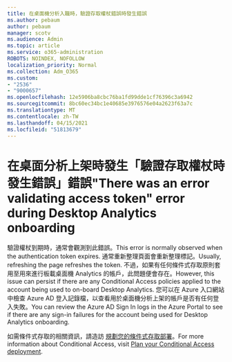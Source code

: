 ```yaml
---
title: 在桌面機分析入職時，驗證存取權杖錯誤時發生錯誤
ms.author: pebaum
author: pebaum
manager: scotv
ms.audience: Admin
ms.topic: article
ms.service: o365-administration
ROBOTS: NOINDEX, NOFOLLOW
localization_priority: Normal
ms.collection: Adm_O365
ms.custom:
- "2536"
- "9000657"
ms.openlocfilehash: 12e5906ba8cbc76ba1fd99dde1cf76396c3a6942
ms.sourcegitcommit: 8bc60ec34bc1e40685e3976576e04a2623f63a7c
ms.translationtype: MT
ms.contentlocale: zh-TW
ms.lasthandoff: 04/15/2021
ms.locfileid: "51813679"
---
```

# <a name="there-was-an-error-validating-access-token-error-during-desktop-analytics-onboarding"></a><span data-ttu-id="2fedb-102">在桌面分析上架時發生「驗證存取權杖時發生錯誤」錯誤</span><span class="sxs-lookup"><span data-stu-id="2fedb-102">"There was an error validating access token" error during Desktop Analytics onboarding</span></span>

<span data-ttu-id="2fedb-103">驗證權杖到期時，通常會觀測到此錯誤。</span><span class="sxs-lookup"><span data-stu-id="2fedb-103">This error is normally observed when the authentication token expires.</span></span> <span data-ttu-id="2fedb-104">通常重新整理頁面會重新整理標記。</span><span class="sxs-lookup"><span data-stu-id="2fedb-104">Usually, refreshing the page refreshes the token.</span></span> <span data-ttu-id="2fedb-105">不過，如果有任何條件式存取原則套用至用來進行板載桌面機 Analytics 的帳戶，此問題便會存在。</span><span class="sxs-lookup"><span data-stu-id="2fedb-105">However, this issue can persist if there are any Conditional Access policies applied to the account being used to on-board Desktop Analytics.</span></span> <span data-ttu-id="2fedb-106">您可以在 Azure 入口網站中檢查 Azure AD 登入記錄檔，以查看用於桌面機分析上架的帳戶是否有任何登入失敗。</span><span class="sxs-lookup"><span data-stu-id="2fedb-106">You can review the Azure AD Sign In logs in the Azure Portal to see if there are any sign-in failures for the account being used for Desktop Analytics onboarding.</span></span>

<span data-ttu-id="2fedb-107">如需條件式存取的相關資訊，請造訪 [規劃您的條件式存取部署](https://docs.microsoft.com/azure/active-directory/conditional-access/plan-conditional-access)。</span><span class="sxs-lookup"><span data-stu-id="2fedb-107">For more information about Conditional Access, visit [Plan your Conditional Access deployment](https://docs.microsoft.com/azure/active-directory/conditional-access/plan-conditional-access).</span></span>